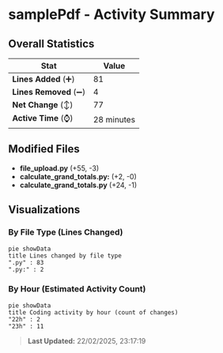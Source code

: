 # samplePdf - Activity Summary 

## Overall Statistics

| Stat                   | Value                                                             |
| ---------------------- | ----------------------------------------------------------------- |
| **Lines Added** (➕)   | 81                                          |
| **Lines Removed** (➖) | 4                                        |
| **Net Change** (↕)    | 77                |
| **Active Time** (⌚)   | 28 minutes |


## Modified Files
- **file_upload.py** (+55, -3)
- **calculate_grand_totals.py:** (+2, -0)
- **calculate_grand_totals.py** (+24, -1)

## Visualizations

### By File Type (Lines Changed)

```mermaid
pie showData
title Lines changed by file type
".py" : 83
".py:" : 2
```

### By Hour (Estimated Activity Count)

```mermaid
pie showData
title Coding activity by hour (count of changes)
"22h" : 2
"23h" : 11
```


> **Last Updated:** 22/02/2025, 23:17:19